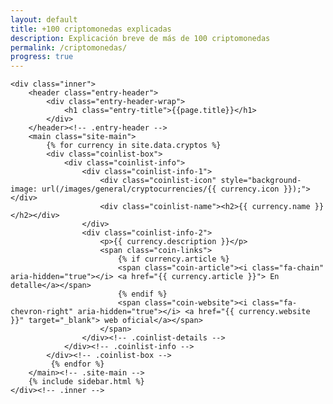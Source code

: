 ```yaml
---
layout: default
title: +100 criptomonedas explicadas
description: Explicación breve de más de 100 criptomonedas
permalink: /criptomonedas/
progress: true
---
```


<div class="site-content">

    <div class="inner">
		<header class="entry-header">
	    	<div class="entry-header-wrap">  
	        	<h1 class="entry-title">{{page.title}}</h1>
		    </div>
		</header><!-- .entry-header -->
        <main class="site-main">
			{% for currency in site.data.cryptos %}
			<div class="coinlist-box">
			    <div class="coinlist-info">
					<div class="coinlist-info-1">
						<div class="coinlist-icon" style="background-image: url(/images/general/cryptocurrencies/{{ currency.icon }});"></div>
						<div class="coinlist-name"><h2>{{ currency.name }}</h2></div>
					</div>
					<div class="coinlist-info-2">
			            <p>{{ currency.description }}</p>
			            <span class="coin-links">
							{% if currency.article %}
				            <span class="coin-article"><i class="fa-chain" aria-hidden="true"></i> <a href="{{ currency.article }}"> En detalle</a></span>
							{% endif %}
							<span class="coin-website"><i class="fa-chevron-right" aria-hidden="true"></i> <a href="{{ currency.website }}" target="_blank"> web oficial</a></span>
						</span>
			        </div><!-- .coinlist-details -->
			    </div><!-- .coinlist-info -->
			</div><!-- .coinlist-box -->
			 {% endfor %}
		</main><!-- .site-main -->
        {% include sidebar.html %}
    </div><!-- .inner -->
</div><!-- .site-content -->